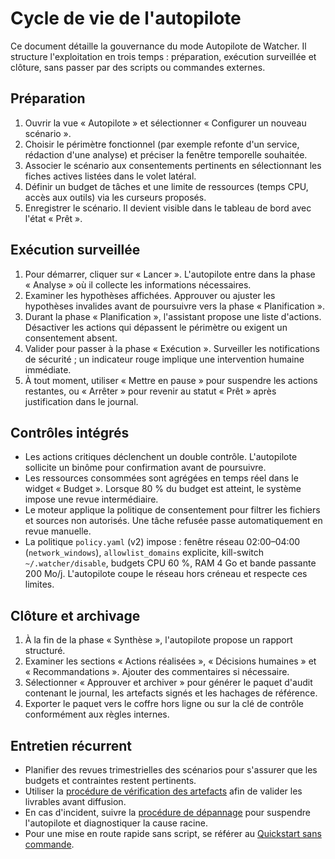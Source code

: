 # Cycle de vie de l'autopilote

Ce document détaille la gouvernance du mode Autopilote de Watcher. Il structure l'exploitation en trois temps : préparation, exécution surveillée et clôture, sans passer par des scripts ou commandes externes.

## Préparation

1. Ouvrir la vue « Autopilote » et sélectionner « Configurer un nouveau scénario ».
2. Choisir le périmètre fonctionnel (par exemple refonte d'un service, rédaction d'une analyse) et préciser la fenêtre temporelle souhaitée.
3. Associer le scénario aux consentements pertinents en sélectionnant les fiches actives listées dans le volet latéral.
4. Définir un budget de tâches et une limite de ressources (temps CPU, accès aux outils) via les curseurs proposés.
5. Enregistrer le scénario. Il devient visible dans le tableau de bord avec l'état « Prêt ».

## Exécution surveillée

1. Pour démarrer, cliquer sur « Lancer ». L'autopilote entre dans la phase « Analyse » où il collecte les informations nécessaires.
2. Examiner les hypothèses affichées. Approuver ou ajuster les hypothèses invalides avant de poursuivre vers la phase « Planification ».
3. Durant la phase « Planification », l'assistant propose une liste d'actions. Désactiver les actions qui dépassent le périmètre ou exigent un consentement absent.
4. Valider pour passer à la phase « Exécution ». Surveiller les notifications de sécurité ; un indicateur rouge implique une intervention humaine immédiate.
5. À tout moment, utiliser « Mettre en pause » pour suspendre les actions restantes, ou « Arrêter » pour revenir au statut « Prêt » après justification dans le journal.

## Contrôles intégrés

- Les actions critiques déclenchent un double contrôle. L'autopilote sollicite un binôme pour confirmation avant de poursuivre.
- Les ressources consommées sont agrégées en temps réel dans le widget « Budget ». Lorsque 80 % du budget est atteint, le système impose une revue intermédiaire.
- Le moteur applique la politique de consentement pour filtrer les fichiers et sources non autorisés. Une tâche refusée passe automatiquement en revue manuelle.
- La politique `policy.yaml` (v2) impose : fenêtre réseau 02:00–04:00 (`network_windows`), `allowlist_domains` explicite, kill-switch `~/.watcher/disable`, budgets CPU 60 %, RAM 4 Go et bande passante 200 Mo/j. L'autopilote coupe le réseau hors créneau et respecte ces limites.

## Clôture et archivage

1. À la fin de la phase « Synthèse », l'autopilote propose un rapport structuré.
2. Examiner les sections « Actions réalisées », « Décisions humaines » et « Recommandations ». Ajouter des commentaires si nécessaire.
3. Sélectionner « Approuver et archiver » pour générer le paquet d'audit contenant le journal, les artefacts signés et les hachages de référence.
4. Exporter le paquet vers le coffre hors ligne ou sur la clé de contrôle conformément aux règles internes.

## Entretien récurrent

- Planifier des revues trimestrielles des scénarios pour s'assurer que les budgets et contraintes restent pertinents.
- Utiliser la [procédure de vérification des artefacts](verifier-artefacts.md) afin de valider les livrables avant diffusion.
- En cas d'incident, suivre la [procédure de dépannage](depannage.md) pour suspendre l'autopilote et diagnostiquer la cause racine.
- Pour une mise en route rapide sans script, se référer au [Quickstart sans commande](quickstart-sans-commande.md).
